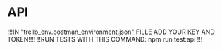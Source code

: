 # API

!!!IN "trello_env.postman_environment.json" FILLE ADD YOUR KEY AND TOKEN!!!!
!!RUN TESTS WITH THIS COMMAND: npm run test:api    !!!